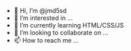 - 👋 Hi, I’m @jmd5sd
- 👀 I’m interested in ...
- 🌱 I’m currently learning HTML/CSS/JS
- 💞️ I’m looking to collaborate on ...
- 📫 How to reach me ...

<!---
jmd5sd/jmd5sd is a ✨ special ✨ repository because its `README.md` (this file) appears on your GitHub profile.
You can click the Preview link to take a look at your changes.
--->
